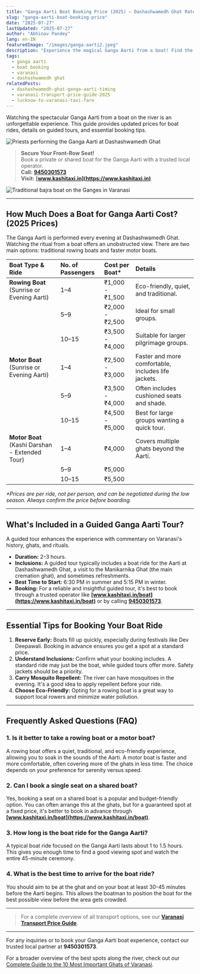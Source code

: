 ```yaml
---
title: "Ganga Aarti Boat Booking Price (2025) – Dashashwamedh Ghat Rates"
slug: "ganga-aarti-boat-booking-price"
date: "2025-07-27"
lastUpdated: "2025-07-27"
author: "Abhinav Pandey"
lang: en-IN
featuredImage: "/images/ganga-aarti2.jpeg"
description: "Experience the magical Ganga Aarti from a boat! Find the latest rowing-boat and motor-boat tariffs, understand what’s included in guided tours, and learn when to book your seat for the evening ritual at Dashashwamedh Ghat."
tags:
  - ganga aarti
  - boat booking
  - varanasi
  - dashashwamedh ghat
relatedPosts:
  - dashashwamedh-ghat-ganga-aarti-timing
  - varanasi-transport-price-guide-2025
  - lucknow-to-varanasi-taxi-fare
---
```


Watching the spectacular Ganga Aarti from a boat on the river is an unforgettable experience. This guide provides updated prices for boat rides, details on guided tours, and essential booking tips.

![Priests performing the Ganga Aarti at Dashashwamedh Ghat](/images/ganga-aarti.jpeg "Evening Ganga Aarti at Dashashwamedh Ghat")

> **Secure Your Front-Row Seat!**  
> Book a private or shared boat for the Ganga Aarti with a trusted local operator.  
> **Call:** **[9450301573](tel:9450301573)**  
> **Visit:** **[www.kashitaxi.in](https://www.kashitaxi.in)**

![Traditional bajra boat on the Ganges in Varanasi](/images/varanasi-river-bajra.jpeg "Traditional bajra boat for Aarti viewing")

---

## How Much Does a Boat for Ganga Aarti Cost? (2025 Prices)

The Ganga Aarti is performed every evening at Dashashwamedh Ghat. Watching the ritual from a boat offers an unobstructed view. There are two main options: traditional rowing boats and faster motor boats.

| Boat Type & Ride | No. of Passengers | Cost per Boat* | Details |
| :--- | :--- | :--- | :--- |
| **Rowing Boat** (Sunrise or Evening Aarti) | 1–4 | ₹1,000 - ₹1,500 | Eco-friendly, quiet, and traditional. |
| | 5–9 | ₹2,000 - ₹2,500 | Ideal for small groups. |
| | 10–15 | ₹3,500 - ₹4,000 | Suitable for larger pilgrimage groups. |
| **Motor Boat** (Sunrise or Evening Aarti) | 1–4 | ₹2,500 - ₹3,000 | Faster and more comfortable, includes life jackets. |
| | 5–9 | ₹3,500 - ₹4,000 | Often includes cushioned seats and shade. |
| | 10–15 | ₹4,500 - ₹5,000 | Best for large groups wanting a quick tour. |
| **Motor Boat** (Kashi Darshan - Extended Tour) | 1–4 | ₹4,000 | Covers multiple ghats beyond the Aarti. |
| | 5–9 | ₹5,000 | |
| | 10–15 | ₹5,500 | |

*\*Prices are per ride, not per person, and can be negotiated during the low season. Always confirm the price before boarding.*

---

## What's Included in a Guided Ganga Aarti Tour?

A guided tour enhances the experience with commentary on Varanasi's history, ghats, and rituals.

-   **Duration:** 2–3 hours.
-   **Inclusions:** A guided tour typically includes a boat ride for the Aarti at Dashashwamedh Ghat, a visit to the Manikarnika Ghat (the main cremation ghat), and sometimes refreshments.
-   **Best Time to Start:** 6:30 PM in summer and 5:15 PM in winter.
-   **Booking:** For a reliable and insightful guided tour, it's best to book through a trusted operator like **[www.kashitaxi.in/boat](https://www.kashitaxi.in/boat)** or by calling **[9450301573](tel:9450301573)**.

---

## Essential Tips for Booking Your Boat Ride

1.  **Reserve Early:** Boats fill up quickly, especially during festivals like Dev Deepawali. Booking in advance ensures you get a spot at a standard price.
2.  **Understand Inclusions:** Confirm what your booking includes. A standard ride may just be the boat, while guided tours offer more. Safety jackets should be a priority.
3.  **Carry Mosquito Repellent:** The river can have mosquitoes in the evening. It's a good idea to apply repellent before your ride.
4.  **Choose Eco-Friendly:** Opting for a rowing boat is a great way to support local rowers and minimize water pollution.

---

## Frequently Asked Questions (FAQ)

### 1. Is it better to take a rowing boat or a motor boat?
A rowing boat offers a quiet, traditional, and eco-friendly experience, allowing you to soak in the sounds of the Aarti. A motor boat is faster and more comfortable, often covering more of the ghats in less time. The choice depends on your preference for serenity versus speed.

### 2. Can I book a single seat on a shared boat?
Yes, booking a seat on a shared boat is a popular and budget-friendly option. You can often arrange this at the ghats, but for a guaranteed spot at a fixed price, it's better to book in advance through **[www.kashitaxi.in/boat](https://www.kashitaxi.in/boat)**.

### 3. How long is the boat ride for the Ganga Aarti?
A typical boat ride focused on the Ganga Aarti lasts about 1 to 1.5 hours. This gives you enough time to find a good viewing spot and watch the entire 45-minute ceremony.

### 4. What is the best time to arrive for the boat ride?
You should aim to be at the ghat and on your boat at least 30-45 minutes before the Aarti begins. This allows the boatman to position the boat for the best possible view before the area gets crowded.

---

> For a complete overview of all transport options, see our **[Varanasi Transport Price Guide](/en/varanasi-transport-price-guide-2025)**.

---

For any inquiries or to book your Ganga Aarti boat experience, contact our trusted local partner at **9450301573**.

For a broader overview of the best spots along the river, check out our [Complete Guide to the 10 Most Important Ghats of Varanasi](/en/guide-to-10-most-important-ghats-of-varanasi).

